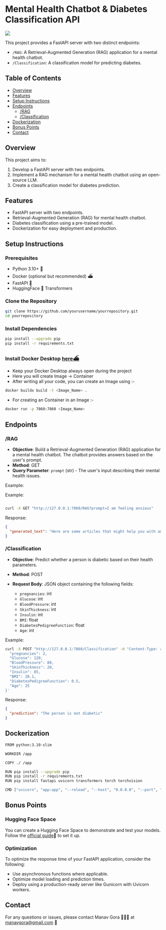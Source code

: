 # Mental Health Chatbot & Diabetes Classification API

![](3.png)


This project provides a FastAPI server with two distinct endpoints:
- `/RAG`: A Retrieval-Augmented Generation (RAG) application for a mental health chatbot.
- `/Classification`: A classification model for predicting diabetes.

## Table of Contents

- [Overview](#overview)
- [Features](#features)
- [Setup Instructions](#setup-instructions)
- [Endpoints](#endpoints)
  - [/RAG](#rag)
  - [/Classification](#classification)
- [Dockerization](#dockerization)
- [Bonus Points](#bonus-points)
- [Contact](#contact)

## Overview

This project aims to:
1. Develop a FastAPI server with two endpoints.
2. Implement a RAG mechanism for a mental health chatbot using an open-source LLM.
3. Create a classification model for diabetes prediction.

## Features

- FastAPI server with two endpoints.
- Retrieval-Augmented Generation (RAG) for mental health chatbot.
- Diabetes classification using a pre-trained model.
- Dockerization for easy deployment and production.

## Setup Instructions

### Prerequisites

- Python 3.10+ 🐍
- Docker (optional but recommended) ⛴️
- FastAPI 💨
- HuggingFace 🤗 Transformers

### Clone the Repository

```bash
git clone https://github.com/yourusername/yourrepository.git
cd yourrepository
```

### Install Dependencies

```bash
pip install --upgrade pip
pip install -r requirements.txt
```

### Install Docker Desktop [here⛴️](https://docs.docker.com/get-docker/)
 
- Keep your Docker Desktop always open during the project
- Here you will create Image -> Container 
- After writing all your code, you can create an Image using :- 

```bash
docker buildx build -t <Image_Name> .
```

[](1.png)

- For creating an Container in an Image :-

```bash
docker run -p 7860:7860 <Image_Name>
````

[](2.png)


## Endpoints

### /RAG

- **Objective**: Build a Retrieval-Augmented Generation (RAG) application for a mental health chatbot. The chatbot provides answers based on the user's prompt.
- **Method**: GET
- **Query Parameter**: `prompt` (str) - The user's input describing their mental health issues.

[](4.png)

Example:

Example:

```bash

curl -X GET "http://127.0.0.1:7860/RAG?prompt=I am feeling anxious"

```

Response:

```json
{
  "generated_text": "Here are some articles that might help you with anxiety..."
}
```

### /Classification

- **Objective**: Predict whether a person is diabetic based on their health parameters.
- **Method**: POST
- **Request Body**: JSON object containing the following fields:
  - `pregnancies`: int
  - `Glucose`: int
  - `BloodPressure`: int
  - `SkinThickness`: int
  - `Insulin`: int
  - `BMI`: float
  - `DiabetesPedigreeFunction`: float
  - `Age`: int

  [](5.png)

Example:

```bash
curl -X POST "http://127.0.0.1:7860/Classification" -H "Content-Type: application/json" -d '{
  "pregnancies": 2,
  "Glucose": 120,
  "BloodPressure": 80,
  "SkinThickness": 20,
  "Insulin": 85,
  "BMI": 28.1,
  "DiabetesPedigreeFunction": 0.5,
  "Age": 25
}'
```

Response:

```json
{
  "prediction": "The person is not diabetic"
}
```

[](6.png)

## Dockerization

```bash
FROM python:3.10-slim

WORKDIR /app

COPY ./ /app

RUN pip install --upgrade pip
RUN pip install -r requirements.txt
RUN pip install fastapi uvicorn transformers torch torchvision

CMD ["uvicorn", "app:app", "--reload", "--host", "0.0.0.0", "--port", "7860"]
```


## Bonus Points

### Hugging Face Space

You can create a Hugging Face Space to demonstrate and test your models. Follow the [official guide](https://huggingface.co/spaces)🤗 to set it up.

### Optimization

To optimize the response time of your FastAPI application, consider the following:
- Use asynchronous functions where applicable.
- Optimize model loading and prediction times.
- Deploy using a production-ready server like Gunicorn with Uvicorn workers.

## Contact

For any questions or issues, please contact Manav Gora 🙋🏻‍♂️ at manavgora@gmail.com 📧

